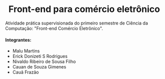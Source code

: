 <h1 align="center">Front-end para comércio eletrônico</h1>
Atividade prática supervisionada do primeiro semestre de Ciência da Computação: "Front-end Comércio Eletrônico".

<h4>Integrantes:</h4>
<ul>
  <li>Malu Martins</li>
  <li>Erick Donizeti S Rodrigues</li>
  <li>Nivaldo Ribeiro de Sousa Filho</li>
  <li>Cauan de Souza Gimenes</li>
  <li>Cauã Frazão</li>
</ul>
